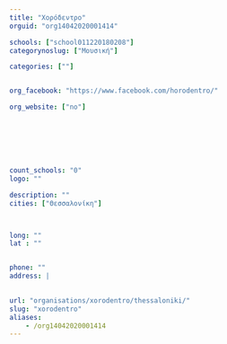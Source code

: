 ```yaml
---
title: "Χορόδεντρο"
orguid: "org14042020001414"

schools: ["school011220180208"]
categorynoslug: ["Μουσική"]

categories: [""]


org_facebook: "https://www.facebook.com/horodentro/"

org_website: ["no"]







count_schools: "0"
logo: ""

description: ""
cities: ["Θεσσαλονίκη"]



long: ""
lat : ""


phone: ""
address: |
    

url: "organisations/xorodentro/thessaloniki/"
slug: "xorodentro"
aliases:
    - /org14042020001414
---
```



